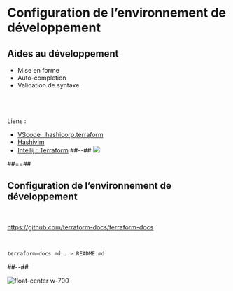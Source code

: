 <!-- .slide: class="two-column" -->

# Configuration de l’environnement de développement

## Aides au développement

- Mise en forme
- Auto-completion
- Validation de syntaxe

<br><br><br>
Liens :

- [VScode : hashicorp.terraform](https://marketplace.visualstudio.com/items?itemName=hashicorp.terraform)
- [Hashivim](https://github.com/hashivim/vim-terraform)
- [Intellij : Terraform](https://plugins.jetbrains.com/plugin/7808-hashicorp-terraform--hcl-language-support)
  ##--##
  <img src="./assets/images/ide.png">

##==##

<!--.slide: class="two-column"-->

## Configuration de l’environnement de développement

<br>

<https://github.com/terraform-docs/terraform-docs>

<br>

```bash
terraform-docs md . > README.md
```

<!-- .element: class="consolas" -->

##--##

![float-center w-700](./assets/images/g418fd663c2_0_746.png)
